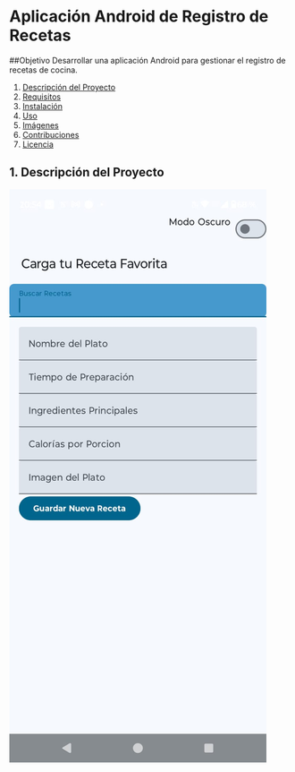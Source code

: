# Aplicación Android de Registro de Recetas

##Objetivo
Desarrollar una aplicación Android para gestionar el registro de recetas de cocina.

1. [Descripción del Proyecto](#descripción-del-proyecto)
2. [Requisitos](#requisitos)
3. [Instalación](#instalación)
4. [Uso](#uso)
5. [Imágenes](#imágenes)
6. [Contribuciones](#contribuciones)
7. [Licencia](#licencia)

## 1. Descripción del Proyecto   
![Texto alternativo](Imagenes/Img_1.jpg)
